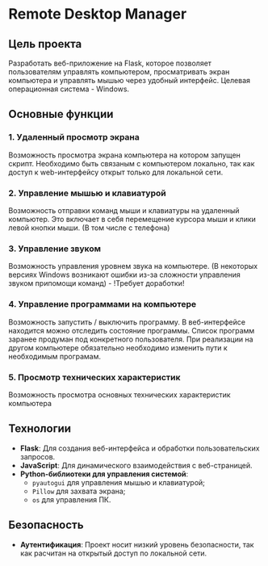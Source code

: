 # Remote Desktop Manager

## Цель проекта
Разработать веб-приложение на Flask, которое позволяет пользователям управлять компьютером, просматривать экран компьютера и управлять мышью через удобный интерфейс.
Целевая операционная система - Windows.

## Основные функции

### 1. Удаленный просмотр экрана
Возможность просмотра экрана компьютера на котором запущен скрипт. Необходимо быть связаным с компьютером локально, так как доступ к web-интерфейсу открыт только для локальной сети.

### 2. Управление мышью и клавиатурой
Возможность отправки команд мыши и клавиатуры на удаленный компьютер. Это включает в себя перемещение курсора мыши и клики левой кнопки мыши. (В том числе с телефона)

### 3. Управление звуком
Возможность управления уровнем звука на компьютере. (В некоторых версиях Windows возникают ошибки из-за сложности управления звуком припомощи команд) - !Требует доработки!

### 4. Управление программами на компьютере
Возможность запустить / выключить программу. В веб-интерфейсе находится можно отследить состояние программы. Список программ заранее продуман под конкретного пользователя.
При реализации на другом компьютере обязательно необходимо изменить пути к необходимым програмам.

### 5. Просмотр технических характеристик
Возможность просмотра основных технических характеристик компьютера

## Технологии

- **Flask**: Для создания веб-интерфейса и обработки пользовательских запросов.
- **JavaScript**: Для динамического взаимодействия с веб-страницей.
- **Python-библиотеки для управления системой**:
  *  `pyautogui` для управления мышью и клавиатурой;
  *  `Pillow` для захвата экрана;
  *  `os` для управления ПК.

## Безопасность

- **Аутентификация**: Проект носит низкий уровень безопасности, так как расчитан на открытый доступ по локальной сети.
